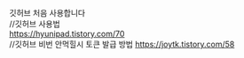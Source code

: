 깃허브 처음 사용합니다<br>
//깃허브 사용법<br>
https://hyunipad.tistory.com/70<br>
//깃허브 비번 안먹힐시 토큰 발급 방법
https://joytk.tistory.com/58
